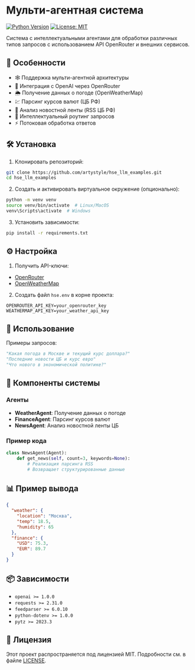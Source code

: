 
# Мульти-агентная система 

[![Python Version](https://img.shields.io/badge/python-3.10%2B-blue)](https://www.python.org/)
[![License: MIT](https://img.shields.io/badge/License-MIT-yellow.svg)](https://opensource.org/licenses/MIT)

Система с интеллектуальными агентами для обработки различных типов запросов с использованием API OpenRouter и внешних сервисов.

## 🌟 Особенности

- 🕸️ Поддержка мульти-агентной архитектуры
- 🤖 Интеграция с OpenAI через OpenRouter
- 🌦️ Получение данных о погоде (OpenWeatherMap)
- 💹 Парсинг курсов валют (ЦБ РФ)
- 📰 Анализ новостной ленты (RSS ЦБ РФ)
- 🧠 Интеллектуальный роутинг запросов
- ⚡ Потоковая обработка ответов

## 🛠️ Установка

1. Клонировать репозиторий:
```bash
git clone https://github.com/artystyle/hse_llm_examples.git
cd hse_llm_examples
```

2. Создать и активировать виртуальное окружение (опционально):
```bash
python -m venv venv
source venv/bin/activate  # Linux/MacOS
venv\Scripts\activate  # Windows
```

3. Установить зависимости:
```bash
pip install -r requirements.txt
```

## ⚙️ Настройка

1. Получить API-ключи:
- [OpenRouter](https://openrouter.ai/keys)
- [OpenWeatherMap](https://openweathermap.org/api)

2. Создать файл `hse.env` в корне проекта:
```hse.env
OPENROUTER_API_KEY=your_openrouter_key
WEATHERMAP_API_KEY=your_weather_api_key
```

## 🚀 Использование


Примеры запросов:
```python
"Какая погода в Москве и текущий курс доллара?"
"Последние новости ЦБ и курс евро"
"Что нового в экономической политике?"
```

## 🧩 Компоненты системы

### Агенты
- **WeatherAgent**: Получение данных о погоде
- **FinanceAgent**: Парсинг курсов валют
- **NewsAgent**: Анализ новостной ленты ЦБ

### Пример кода
```python
class NewsAgent(Agent):
    def get_news(self, count=3, keywords=None):
        # Реализация парсинга RSS
        # Возвращает структурированные данные
```

## 📊 Пример вывода
```json
{
  "weather": {
    "location": "Москва",
    "temp": 18.5,
    "humidity": 65
  },
  "finance": {
    "USD": 75.3,
    "EUR": 89.7
  }
}
```

## 📦 Зависимости
- `openai >= 1.0.0`
- `requests >= 2.31.0`
- `feedparser >= 6.0.10`
- `python-dotenv >= 1.0.0`
- `pytz >= 2023.3`

## 📄 Лицензия
Этот проект распространяется под лицензией MIT. Подробности см. в файле [LICENSE](LICENSE).

```
